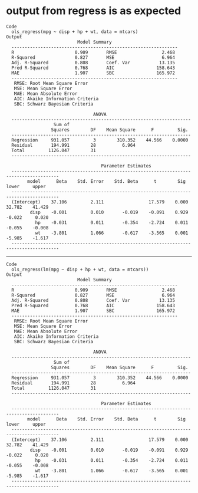 # output from regress is as expected

    Code
      ols_regress(mpg ~ disp + hp + wt, data = mtcars)
    Output
                               Model Summary                          
      ---------------------------------------------------------------
      R                       0.909       RMSE                 2.468 
      R-Squared               0.827       MSE                  6.964 
      Adj. R-Squared          0.808       Coef. Var           13.135 
      Pred R-Squared          0.768       AIC                158.643 
      MAE                     1.907       SBC                165.972 
      ---------------------------------------------------------------
       RMSE: Root Mean Square Error 
       MSE: Mean Square Error 
       MAE: Mean Absolute Error 
       AIC: Akaike Information Criteria 
       SBC: Schwarz Bayesian Criteria 
      
                                     ANOVA                                 
      --------------------------------------------------------------------
                      Sum of                                              
                     Squares        DF    Mean Square      F         Sig. 
      --------------------------------------------------------------------
      Regression     931.057         3        310.352    44.566    0.0000 
      Residual       194.991        28          6.964                     
      Total         1126.047        31                                    
      --------------------------------------------------------------------
      
                                        Parameter Estimates                                    
      ----------------------------------------------------------------------------------------
            model      Beta    Std. Error    Std. Beta      t        Sig      lower     upper 
      ----------------------------------------------------------------------------------------
      (Intercept)    37.106         2.111                 17.579    0.000    32.782    41.429 
             disp    -0.001         0.010       -0.019    -0.091    0.929    -0.022     0.020 
               hp    -0.031         0.011       -0.354    -2.724    0.011    -0.055    -0.008 
               wt    -3.801         1.066       -0.617    -3.565    0.001    -5.985    -1.617 
      ----------------------------------------------------------------------------------------

---

    Code
      ols_regress(lm(mpg ~ disp + hp + wt, data = mtcars))
    Output
                               Model Summary                          
      ---------------------------------------------------------------
      R                       0.909       RMSE                 2.468 
      R-Squared               0.827       MSE                  6.964 
      Adj. R-Squared          0.808       Coef. Var           13.135 
      Pred R-Squared          0.768       AIC                158.643 
      MAE                     1.907       SBC                165.972 
      ---------------------------------------------------------------
       RMSE: Root Mean Square Error 
       MSE: Mean Square Error 
       MAE: Mean Absolute Error 
       AIC: Akaike Information Criteria 
       SBC: Schwarz Bayesian Criteria 
      
                                     ANOVA                                 
      --------------------------------------------------------------------
                      Sum of                                              
                     Squares        DF    Mean Square      F         Sig. 
      --------------------------------------------------------------------
      Regression     931.057         3        310.352    44.566    0.0000 
      Residual       194.991        28          6.964                     
      Total         1126.047        31                                    
      --------------------------------------------------------------------
      
                                        Parameter Estimates                                    
      ----------------------------------------------------------------------------------------
            model      Beta    Std. Error    Std. Beta      t        Sig      lower     upper 
      ----------------------------------------------------------------------------------------
      (Intercept)    37.106         2.111                 17.579    0.000    32.782    41.429 
             disp    -0.001         0.010       -0.019    -0.091    0.929    -0.022     0.020 
               hp    -0.031         0.011       -0.354    -2.724    0.011    -0.055    -0.008 
               wt    -3.801         1.066       -0.617    -3.565    0.001    -5.985    -1.617 
      ----------------------------------------------------------------------------------------

